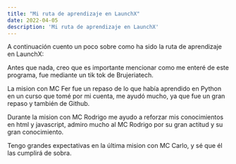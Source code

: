 ```yaml
---
title: "Mi ruta de aprendizaje en LaunchX"
date: 2022-04-05
description: 'Mi ruta de aprendizaje en LaunchX'
---
```


A continuación cuento un poco sobre como ha sido la ruta de aprendizaje en LaunchX:

Antes que nada, creo que es importante mencionar como me enteré de este programa, fue mediante un tik tok de Brujeriatech.

La mision con MC Fer fue un repaso de lo que había aprendido en Python en un curso que tomé por mi cuenta, me ayudó mucho, ya que fue un gran repaso y también de Github.

Durante la mision con MC Rodrigo me ayudo a reforzar mis conocimientos en html y javascript, admiro mucho al MC Rodrigo por su gran actitud y su gran conocimiento.

Tengo grandes expectativas en la última mision con MC Carlo, y sé que él las cumplirá de sobra.
